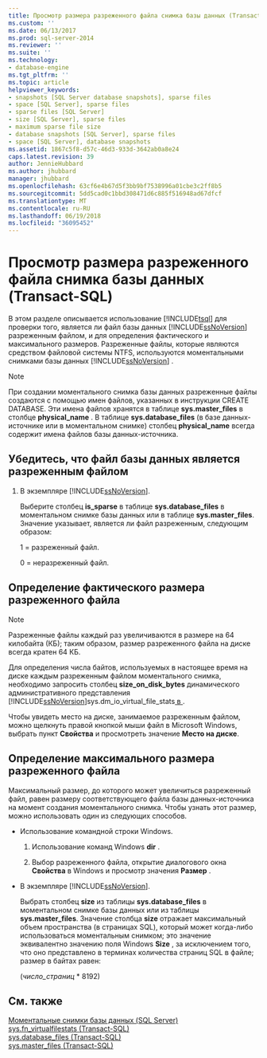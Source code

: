 ```yaml
---
title: Просмотр размера разреженного файла снимка базы данных (Transact-SQL) | Документация Майкрософт
ms.custom: ''
ms.date: 06/13/2017
ms.prod: sql-server-2014
ms.reviewer: ''
ms.suite: ''
ms.technology:
- database-engine
ms.tgt_pltfrm: ''
ms.topic: article
helpviewer_keywords:
- snapshots [SQL Server database snapshots], sparse files
- space [SQL Server], sparse files
- sparse files [SQL Server]
- size [SQL Server], sparse files
- maximum sparse file size
- database snapshots [SQL Server], sparse files
- space [SQL Server], database snapshots
ms.assetid: 1867c5f8-d57c-46d3-933d-3642ab0a8e24
caps.latest.revision: 39
author: JennieHubbard
ms.author: jhubbard
manager: jhubbard
ms.openlocfilehash: 63cf6e4b67d5f3bb9bf7538996a01cbe3c2ff8b5
ms.sourcegitcommit: 5dd5cad0c1bbd308471d6c885f516948ad67dfcf
ms.translationtype: MT
ms.contentlocale: ru-RU
ms.lasthandoff: 06/19/2018
ms.locfileid: "36095452"
---
```

# <a name="view-the-size-of-the-sparse-file-of-a-database-snapshot-transact-sql"></a>Просмотр размера разреженного файла снимка базы данных (Transact-SQL)
  В этом разделе описывается использование [!INCLUDE[tsql](../../includes/tsql-md.md)] для проверки того, является ли файл базы данных [!INCLUDE[ssNoVersion](../../includes/ssnoversion-md.md)] разреженным файлом, и для определения фактического и максимального размеров. Разреженные файлы, которые являются средством файловой системы NTFS, используются моментальными снимками базы данных [!INCLUDE[ssNoVersion](../../includes/ssnoversion-md.md)] .  
  
> [!NOTE]  
>  При создании моментального снимка базы данных разреженные файлы создаются с помощью имен файлов, указанных в инструкции CREATE DATABASE. Эти имена файлов хранятся в таблице **sys.master_files** в столбце **physical_name** . В таблице **sys.database_files** (в базе данных-источнике или в моментальном снимке) столбец **physical_name** всегда содержит имена файлов базы данных-источника.  
  
## <a name="verify-that-a-database-file-is-a-sparse-file"></a>Убедитесь, что файл базы данных является разреженным файлом  
  
1.  В экземпляре [!INCLUDE[ssNoVersion](../../includes/ssnoversion-md.md)].  
  
     Выберите столбец **is_sparse** в таблице **sys.database_files** в моментальном снимке базы данных или в таблице **sys.master_files**. Значение указывает, является ли файл разреженным, следующим образом:  
  
     1 = разреженный файл.  
  
     0 = неразреженный файл.  
  
## <a name="find-out-the-actual-size-of-a-sparse-file"></a>Определение фактического размера разреженного файла  
  
> [!NOTE]  
>  Разреженные файлы каждый раз увеличиваются в размере на 64 килобайта (КБ); таким образом, размер разреженного файла на диске всегда кратен 64 КБ.  
  
 Для определения числа байтов, используемых в настоящее время на диске каждым разреженным файлом моментального снимка, необходимо запросить столбец **size_on_disk_bytes** динамического административного представления [!INCLUDE[ssNoVersion](../../includes/ssnoversion-md.md)]sys.dm_io_virtual_file_stats[ в ](/sql/relational-databases/system-dynamic-management-views/sys-dm-io-virtual-file-stats-transact-sql).  
  
 Чтобы увидеть место на диске, занимаемое разреженным файлом, можно щелкнуть правой кнопкой мыши файл в Microsoft Windows, выбрать пункт **Свойства** и просмотреть значение **Место на диске**.  
  
## <a name="find-out-the-maximum-size-of-a-sparse-file"></a>Определение максимального размера разреженного файла  
 Максимальный размер, до которого может увеличиться разреженный файл, равен размеру соответствующего файла базы данных-источника на момент создания моментального снимка. Чтобы узнать этот размер, можно использовать один из следующих способов.  
  
-   Использование командной строки Windows.  
  
    1.  Использование команд Windows **dir** .  
  
    2.  Выбор разреженного файла, открытие диалогового окна **Свойства** в Windows и просмотр значения **Размер** .  
  
-   В экземпляре [!INCLUDE[ssNoVersion](../../includes/ssnoversion-md.md)].  
  
     Выбрать столбец **size** из таблицы **sys.database_files** в моментальном снимке базы данных или из таблицы **sys.master_files**. Значение столбца **size** отражает максимальный объем пространства (в страницах SQL), который может когда-либо использоваться моментальным снимком; это значение эквивалентно значению поля Windows **Size** , за исключением того, что оно представлено в терминах количества страниц SQL в файле; размер в байтах равен:  
  
     (*число_страниц* * 8192)  
  
## <a name="see-also"></a>См. также  
 [Моментальные снимки базы данных (SQL Server)](database-snapshots-sql-server.md)   
 [sys.fn_virtualfilestats (Transact-SQL)](/sql/relational-databases/system-functions/sys-fn-virtualfilestats-transact-sql)   
 [sys.database_files (Transact-SQL)](/sql/relational-databases/system-catalog-views/sys-database-files-transact-sql)   
 [sys.master_files (Transact-SQL)](/sql/relational-databases/system-catalog-views/sys-master-files-transact-sql)  
  
  
